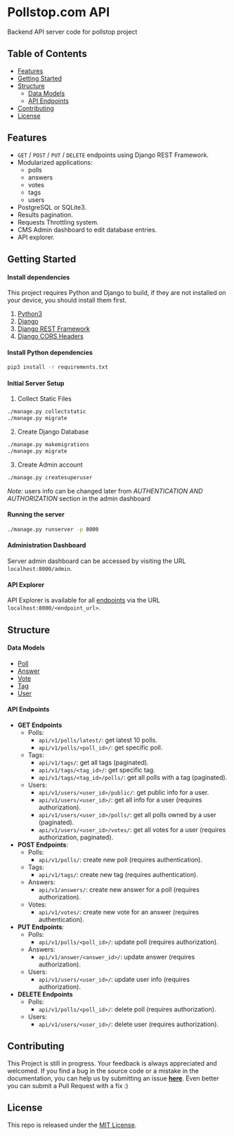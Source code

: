 # Pollstop.com API
Backend API server code for pollstop project


## Table of Contents
- [Features](#features)
- [Getting Started](#getting-started)
- [Structure](#structure)
  - [Data Models](#data-models)
  - [API Endpoints](#api-endpoints)
- [Contributing](#contributing)
- [License](#license)

## Features
- `GET` / `POST` / `PUT` / `DELETE` endpoints using Django REST Framework.
- Modularized applications:
  - polls
  - answers
  - votes
  - tags
  - users
- PostgreSQL or SQLite3.
- Results pagination.
- Requests Throttling system.
- CMS Admin dashboard to edit database entries.
- API explorer.


## Getting Started

#### Install dependencies
This project requires Python and Django to build, if they are not installed on your device, you should install them first.

1. [Python3](https://www.python.org/downloads/)
2. [Django](https://www.djangoproject.com/)
3. [Django REST Framework](http://www.django-rest-framework.org/)
7. [Django CORS Headers](https://github.com/ottoyiu/django-cors-headers)

#### Install Python dependencies
```bash
pip3 install -r requirements.txt
```

#### Initial Server Setup
1. Collect Static Files
```bash
./manage.py collectstatic
./manage.py migrate
```

2. Create Django Database
```bash
./manage.py makemigrations
./manage.py migrate
```

3. Create Admin account
```bash
./manage.py createsuperuser
```

_Note:_ users info can be changed later from *AUTHENTICATION AND AUTHORIZATION* section in the admin dashboard

#### Running the server
```bash
./manage.py runserver -p 8000
```

#### Administration Dashboard
Server admin dashboard can be accessed by visiting the URL `localhost:8000/admin`.

#### API Explorer
API Explorer is available for all [endpoints](#api-endpoints) via the URL `localhost:8000/<endpoint_url>`.


## Structure

#### Data Models
- [Poll](polls/models.py)
- [Answer](answers/models.py)
- [Vote](votes/models.py)
- [Tag](tags/models.py)
- [User](users/models.py)


#### API Endpoints

- **GET Endpoints**
  - Polls:
    - `api/v1/polls/latest/`: get latest 10 polls.
    - `api/v1/polls/<poll_id>/`: get specific poll.
  - Tags:
    - `api/v1/tags/`: get all tags (paginated).
    - `api/v1/tags/<tag_id>/`: get specific tag.
    - `api/v1/tags/<tag_id>/polls/`: get all polls with a tag (paginated).
  - Users:
    - `api/v1/users/<user_id>/public/`: get public info for a user.
    - `api/v1/users/<user_id>/`: get all info for a user (requires authorization).
    - `api/v1/users/<user_id>/polls/`: get all polls owned by a user (paginated).
    - `api/v1/users/<user_id>/votes/`: get all votes for a user (requires authorization, paginated).
- **POST Endpoints**:
  - Polls:
    - `api/v1/polls/`: create new poll (requires authentication).
  - Tags:
    - `api/v1/tags/`: create new tag (requires authentication).
  - Answers:
    - `api/v1/answers/`: create new answer for a poll (requires authorization).
  - Votes:
    - `api/v1/votes/`: create new vote for an answer (requires authentication).
- **PUT Endpoints**:
  - Polls:
    - `api/v1/polls/<poll_id>/`: update poll (requires authorization).
  - Answers:
    - `api/v1/answer/<answer_id>/`: update answer (requires authorization).
  - Users:
    - `api/v1/users/<user_id>/`: update user info (requires authorization).
- **DELETE Endpoints**
  - Polls:
    - `api/v1/polls/<poll_id>/`: delete poll (requires authorization).
  - Users:
    - `api/v1/users/<user_id>/`: delete user (requires authorization).

## Contributing
This Project is still in progress. Your feedback is always appreciated and welcomed. If you find a bug in the source code or a mistake in the documentation, you can help us by submitting an issue [**here**](https://github.com/pollstop/pollstop-api/issues). Even better you can submit a Pull Request with a fix :)


## License
This repo is released under the [MIT License](LICENSE).
